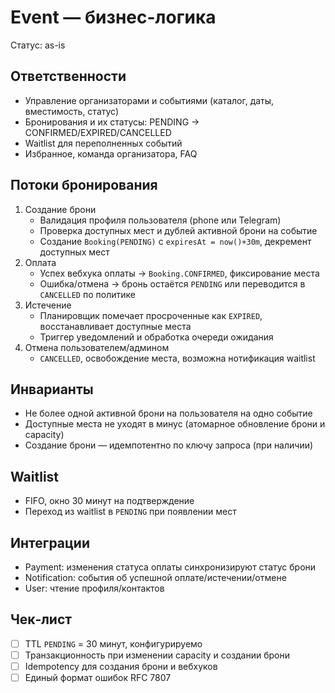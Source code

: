 # Event — бизнес-логика

Статус: as-is

## Ответственности
- Управление организаторами и событиями (каталог, даты, вместимость, статус)
- Бронирования и их статусы: PENDING → CONFIRMED/EXPIRED/CANCELLED
- Waitlist для переполненных событий
- Избранное, команда организатора, FAQ

## Потоки бронирования
1. Создание брони
   - Валидация профиля пользователя (phone или Telegram)
   - Проверка доступных мест и дублей активной брони на событие
   - Создание `Booking(PENDING)` с `expiresAt = now()+30m`, декремент доступных мест
2. Оплата
   - Успех вебхука оплаты → `Booking.CONFIRMED`, фиксирование места
   - Ошибка/отмена → бронь остаётся `PENDING` или переводится в `CANCELLED` по политике
3. Истечение
   - Планировщик помечает просроченные как `EXPIRED`, восстанавливает доступные места
   - Триггер уведомлений и обработка очереди ожидания
4. Отмена пользователем/админом
   - `CANCELLED`, освобождение места, возможна нотификация waitlist

## Инварианты
- Не более одной активной брони на пользователя на одно событие
- Доступные места не уходят в минус (атомарное обновление брони и capacity)
- Создание брони — идемпотентно по ключу запроса (при наличии)

## Waitlist
- FIFO, окно 30 минут на подтверждение
- Переход из waitlist в `PENDING` при появлении мест

## Интеграции
- Payment: изменения статуса оплаты синхронизируют статус брони
- Notification: события об успешной оплате/истечении/отмене
- User: чтение профиля/контактов

## Чек‑лист
- [ ] TTL `PENDING` = 30 минут, конфигурируемо
- [ ] Транзакционность при изменении capacity и создании брони
- [ ] Idempotency для создания брони и вебхуков
- [ ] Единый формат ошибок RFC 7807
